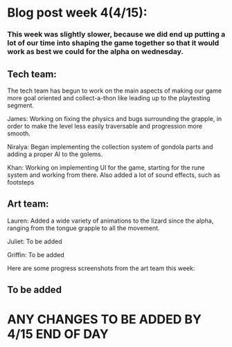 # Blog post week 4(4/15): 

### This week was slightly slower, because we did end up putting a lot of our time into shaping the game together so that it would work as best we could for the alpha on wednesday. 

## Tech team: 
The tech team has begun to work on the main aspects of making our game more goal oriented and collect-a-thon like leading up to the playtesting segment.

James: Working on fixing the physics and bugs surrounding the grapple, in order to make the level less easily traversable and progression more smooth. 

Niralya: Began implementing the collection system of gondola parts and adding a proper AI to the golems. 

Khan: Working on implementing UI for the game, starting for the rune system and working from there. Also added a lot of sound effects, such as footsteps

## Art team: 

Lauren: Added a wide variety of animations to the lizard since the alpha, ranging from the tongue grapple to all the movement. 

Juliet: To be added

Griffin: To be added 


Here are some progress screenshots from the art team this week: 
## To be added 

# ANY CHANGES TO BE ADDED BY 4/15 END OF DAY 
